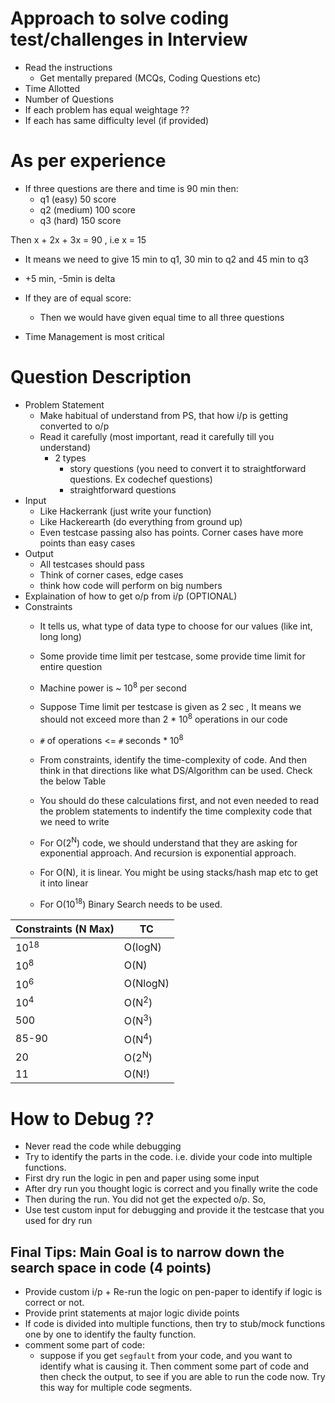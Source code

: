 # Approach to solve coding test/challenges in Interview
- Read the instructions
    - Get mentally prepared (MCQs, Coding Questions etc)
- Time Allotted
- Number of Questions
- If each problem has equal weightage ??
- If each has same difficulty level (if provided)

# As per experience
- If three questions are there and time is 90 min then:
    - q1 (easy)            50 score
    - q2 (medium)          100 score
    - q3 (hard)            150 score

Then x + 2x + 3x = 90 , i.e x = 15
- It means we need to give 15 min to q1, 30 min to q2 and 45 min to q3
- +5 min, -5min is delta

- If they are of equal score:
    - Then we would have given equal time to all three questions

- Time Management is most critical

# Question Description
- Problem Statement
    - Make habitual of understand from PS, that how i/p is getting converted to o/p
    - Read it carefully (most important, read it carefully till you understand)
        - 2 types    
            - story questions (you need to convert it to straightforward questions. Ex codechef questions)
            - straightforward questions
- Input
    - Like Hackerrank (just write your function)
    - Like Hackerearth (do everything from ground up)
    - Even testcase passing also has points. Corner cases have more points than easy cases
- Output
    - All testcases should pass
    - Think of corner cases, edge cases
    - think how code will perform on big numbers
- Explaination of how to get o/p from i/p (OPTIONAL)
- Constraints
    - It tells us, what type of data type to choose for our values (like int, long long)
    - Some provide time limit per testcase, some provide time limit for entire question
    - Machine power is ~ 10<sup>8</sup> per second
    - Suppose Time limit per testcase is given as 2 sec , It means we should not exceed more than 2 * 10<sup>8</sup>  operations in our code
    - `#` of operations <= `#` seconds * 10<sup>8</sup>
    - From constraints, identify the time-complexity of code. And then think in that directions like what DS/Algorithm can be used. Check the below Table
    - You should do these calculations first, and not even needed to read the problem statements to indentify the time complexity code that we need to write

    - For O(2<sup>N</sup>) code, we should understand that they are asking for exponential approach. And recursion is exponential approach.
    - For O(N), it is linear. You might be using stacks/hash map etc to get it into linear
    - For O(10<sup>18</sup>) Binary Search needs to be used.

| Constraints (N Max) | TC               |
|---------------------|------------------|
| 10<sup>18</sup>     | O(logN)          |
| 10<sup>8</sup>      | O(N)             |
| 10<sup>6</sup>      | O(NlogN)         |
| 10<sup>4</sup>      | O(N<sup>2</sup>) |
| 500                 | O(N<sup>3</sup>) |
| 85-90               | O(N<sup>4</sup>) |
| 20                  | O(2<sup>N</sup>) |
| 11                  | O(N!)            |

# How to Debug ??
- Never read the code while debugging
- Try to identify the parts in the code. i.e. divide your code into multiple functions.
- First dry run the logic in pen and paper using some input
- After dry run you thought logic is correct and you finally write the code
- Then during the run. You did not get the expected o/p. So,
- Use test custom input for debugging and provide it the testcase that you used for dry run


## Final Tips: Main Goal is to narrow down the search space in code (4 points)
- Provide custom i/p + Re-run the logic on pen-paper to identify if logic is correct or not.
- Provide print statements at major logic divide points
- If code is divided into multiple functions, then try to stub/mock functions one by one to identify the faulty function.
- comment some part of code:
    - suppose if you get `segfault` from your code, and you want to identify what is causing it. Then comment some part of code and then check the output, to see if you are able to run the code now. Try this way for multiple code segments.